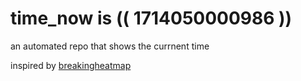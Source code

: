 # time_now is (( 1714050000986 ))

an automated repo that shows the currnent time

inspired by [breakingheatmap](https://github.com/breakingheatmap/breakingheatmap)